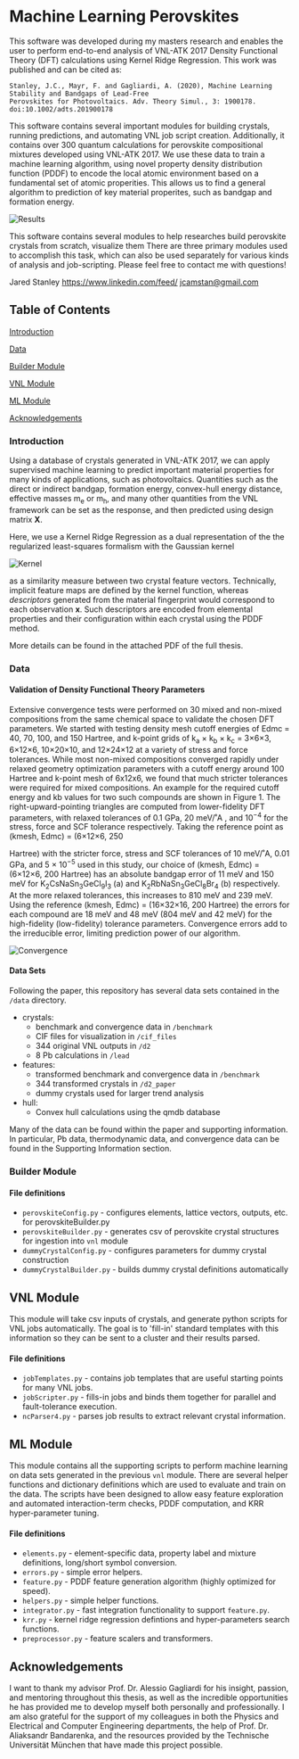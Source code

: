 # Machine Learning Perovskites

This software was developed during my masters research and enables the user to perform end-to-end analysis of VNL-ATK 2017 Density Functional Theory (DFT) calculations using Kernel Ridge Regression. This work was published and can be cited as:

```
Stanley, J.C., Mayr, F. and Gagliardi, A. (2020), Machine Learning Stability and Bandgaps of Lead‐Free 
Perovskites for Photovoltaics. Adv. Theory Simul., 3: 1900178. doi:10.1002/adts.201900178
```

This software contains several important modules for building crystals, running predictions, and automating VNL job script creation. Additionally, it contains over 300 quantum calculations for perovskite compositional mixtures developed using VNL-ATK 2017. We use these data to train a machine learning algorithm, using novel property density distribution function (PDDF) to encode the local atomic environment based on a fundamental set of atomic properities. This allows us to find a general algorithm to prediction of key material properites, such as bandgap and formation energy. 

![Results](https://github.com/jstanai/Machine-Learning-Perovskite-Properties-for-Photovoltaics/blob/master/images/Results.jpg "Key Results")

This software contains several modules to help researches build perovskite crystals from scratch, visualize them
There are three primary modules used to accomplish this task, which can also be used separately for various kinds of analysis and job-scripting. Please feel free to contact me with questions!

Jared Stanley
https://www.linkedin.com/feed/
jcamstan@gmail.com


## Table of Contents
[Introduction](#introduction)

[Data](#data)

[Builder Module](#builder-module)

[VNL Module](#vnl-module)

[ML Module](#ml-module)

[Acknowledgements](#acknowledgements)


### Introduction

Using a database of crystals generated in VNL-ATK 2017, we can apply supervised machine learning to predict important material properties for many kinds of applications, such as photovoltaics. Quantities such as the direct or indirect bandgap, formation energy, convex-hull energy distance, effective masses m<sub>e</sub> or m<sub>h</sub>, and many other quantities from the VNL framework can be set as the response, and then predicted using design matrix **X**.

Here, we use a Kernel Ridge Regression as a dual representation of the the regularized least-squares formalism with the Gaussian kernel

![Kernel](https://github.com/jstanai/Machine-Learning-Perovskite-Properties-for-Photovoltaics/blob/master/images/GaussianKernel.png "Gaussian Kernel")

as a similarity measure between two crystal feature vectors. Technically, implicit feature maps are defined by the kernel function, whereas *descriptors* generated from the material fingerprint would correspond to each observation **x**. Such descriptors are encoded from elemental properties and their configuration within each crystal using the PDDF method. 

More details can be found in the attached PDF of the full thesis.

### Data
#### Validation of Density Functional Theory Parameters

Extensive convergence tests were performed on 30 mixed and non-mixed compositions from
the same chemical space to validate the chosen DFT parameters. We started with testing
density mesh cutoff energies of Edmc = 40, 70, 100, and 150 Hartree, and k-point grids of
k<sub>a</sub> × k<sub>b</sub> × k<sub>c</sub> = 3×6×3, 6×12×6, 10×20×10, and 12×24×12 at a variety of stress and force
tolerances. While most non-mixed compositions converged rapidly under relaxed geometry optimization parameters with a cutoff energy around 100 Hartree and k-point mesh of
6x12x6, we found that much stricter tolerances were required for mixed compositions.
An example for the required cutoff energy and kb values for two such compounds are shown
in Figure 1. The right-upward-pointing triangles are computed from lower-fidelity DFT
parameters, with relaxed tolerances of 0.1 GPa, 20 meV/˚A , and 10<sup>−4</sup>
for the stress, force
and SCF tolerance respectively. Taking the reference point as (kmesh, Edmc) = (6×12×6, 250

Hartree) with the stricter force, stress and SCF tolerances of 10 meV/˚A, 0.01 GPa, and 5 ×
10<sup>−5</sup> used in this study, our choice of (kmesh, Edmc) = (6×12×6, 200 Hartree) has an absolute
bandgap error of 11 meV and 150 meV for K<sub>2</sub>CsNaSn<sub>3</sub>GeCl<sub>9</sub>I<sub>3</sub> (a) and K<sub>2</sub>RbNaSn<sub>3</sub>GeCl<sub>8</sub>Br<sub>4</sub>
(b) respectively. At the more relaxed tolerances, this increases to 810 meV and 239 meV.
Using the reference (kmesh, Edmc) = (16×32×16, 200 Hartree) the errors for each compound
are 18 meV and 48 meV (804 meV and 42 meV) for the high-fidelity (low-fidelity) tolerance
parameters. Convergence errors add to the irreducible error, limiting prediction power of
our algorithm.

![Convergence](https://github.com/jstanai/Machine-Learning-Perovskite-Properties-for-Photovoltaics/blob/master/images/Convergence.png "Convergence Testing")

#### Data Sets

Following the paper, this repository has several data sets contained in the `/data` directory. 

- crystals: 
  - benchmark and convergence data in `/benchmark`
  - CIF files for visualization in `/cif_files`
  - 344 original VNL outputs in `/d2`
  - 8 Pb calculations in `/lead`
- features:
  - transformed benchmark and convergence data in `/benchmark`
  - 344 transformed crystals in `/d2_paper`
  - dummy crystals used for larger trend analysis
- hull:
  - Convex hull calculations using the qmdb database

Many of the data can be found within the paper and supporting information. In particular, Pb data, thermodynamic data, and convergence data can be found in the Supporting Information section. 

### Builder Module

#### File definitions
- `perovskiteConfig.py` - configures elements, lattice vectors, outputs, etc. for perovskiteBuilder.py
- `perovskiteBuilder.py` - generates csv of perovskite crystal structures for ingestion into `vnl` module
- `dummyCrystalConfig.py` - configures parameters for dummy crystal construction
- `dummyCrystalBuilder.py` - builds dummy crystal definitions automatically

## VNL Module

This module will take csv inputs of crystals, and generate python scripts for VNL jobs automatically. The goal is to 'fill-in' standard templates with this information so they can be sent to a cluster and their results parsed. 

#### File definitions
- `jobTemplates.py` - contains job templates that are useful starting points for many VNL jobs. 
- `jobScripter.py` - fills-in jobs and binds them together for parallel and fault-tolerance execution.
- `ncParser4.py` - parses job results to extract relevant crystal information.

## ML Module

This module contains all the supporting scripts to perform machine learning on data sets generated in the previous `vnl` module. There are several helper functions and dictionary definitions which are used to evaluate and train on the data. The scripts have been designed to allow easy feature exploration and automated interaction-term checks, PDDF computation, and KRR hyper-parameter tuning. 

#### File definitions
- `elements.py` - element-specific data, property label and mixture definitions, long/short symbol conversion.
- `errors.py` - simple error helpers.
- `feature.py` - PDDF feature generation algorithm (highly optimized for speed).
- `helpers.py` - simple helper functions.
- `integrator.py` - fast integration functionality to support `feature.py`.
- `krr.py` - kernel ridge regression defintions and hyper-parameters search functions.
- `preprocessor.py` - feature scalers and transformers.

## Acknowledgements
I want to thank my advisor Prof. Dr. Alessio Gagliardi for his insight, passion, and
mentoring throughout this thesis, as well as the incredible opportunities he has
provided me to develop myself both personally and professionally. I am also
grateful for the support of my colleagues in both the Physics and Electrical and
Computer Engineering departments, the help of Prof. Dr. Aliaksandr Bandarenka,
and the resources provided by the Technische Universität München that have
made this project possible. 



